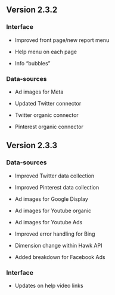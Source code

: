 
## Version 2.3.2

### Interface

* Improved front page/new report menu


* Help menu on each page


* Info “bubbles”




### Data-sources

* Ad images for Meta


* Updated Twitter connector


* Twitter organic connector


* Pinterest organic connector




## Version 2.3.3

### Data-sources

* Improved Twitter data collection


* Improved Pinterest data collection


* Ad images for Google Display


* Ad images for Youtube organic


* Ad images for Youtube Ads


* Improved error handling for Bing


* Dimension change within Hawk API


* Added breakdown for Facebook Ads




### Interface

* Updates on help video links





